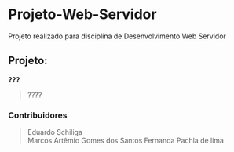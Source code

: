 # Projeto-Web-Servidor

Projeto realizado para disciplina de Desenvolvimento Web Servidor

## Projeto:
**???**
> ????

### Contribuidores
> Eduardo Schiliga  
> Marcos Artêmio Gomes dos Santos
> Fernanda Pachla de lima
